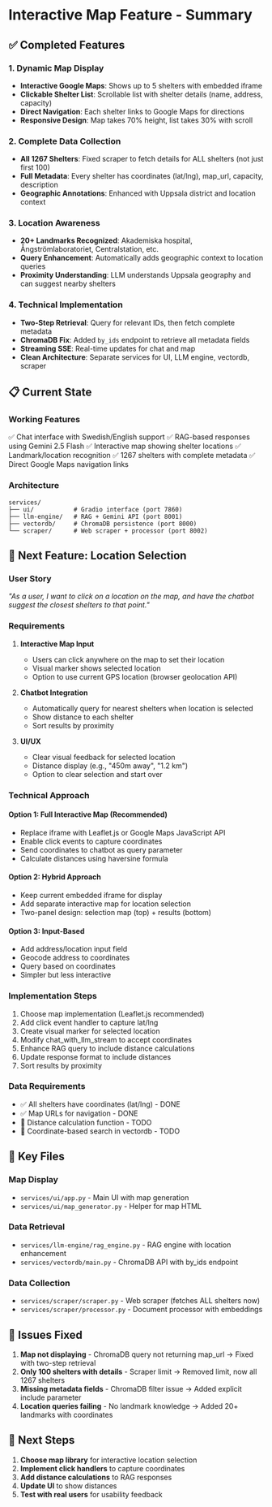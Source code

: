 # Interactive Map Feature - Summary

## ✅ Completed Features

### 1. Dynamic Map Display
- **Interactive Google Maps**: Shows up to 5 shelters with embedded iframe
- **Clickable Shelter List**: Scrollable list with shelter details (name, address, capacity)
- **Direct Navigation**: Each shelter links to Google Maps for directions
- **Responsive Design**: Map takes 70% height, list takes 30% with scroll

### 2. Complete Data Collection
- **All 1267 Shelters**: Fixed scraper to fetch details for ALL shelters (not just first 100)
- **Full Metadata**: Every shelter has coordinates (lat/lng), map_url, capacity, description
- **Geographic Annotations**: Enhanced with Uppsala district and location context

### 3. Location Awareness
- **20+ Landmarks Recognized**: Akademiska hospital, Ångströmlaboratoriet, Centralstation, etc.
- **Query Enhancement**: Automatically adds geographic context to location queries
- **Proximity Understanding**: LLM understands Uppsala geography and can suggest nearby shelters

### 4. Technical Implementation
- **Two-Step Retrieval**: Query for relevant IDs, then fetch complete metadata
- **ChromaDB Fix**: Added `by_ids` endpoint to retrieve all metadata fields
- **Streaming SSE**: Real-time updates for chat and map
- **Clean Architecture**: Separate services for UI, LLM engine, vectordb, scraper

## 📋 Current State

### Working Features
✅ Chat interface with Swedish/English support
✅ RAG-based responses using Gemini 2.5 Flash
✅ Interactive map showing shelter locations
✅ Landmark/location recognition
✅ 1267 shelters with complete metadata
✅ Direct Google Maps navigation links

### Architecture
```
services/
├── ui/           # Gradio interface (port 7860)
├── llm-engine/   # RAG + Gemini API (port 8001)
├── vectordb/     # ChromaDB persistence (port 8000)
└── scraper/      # Web scraper + processor (port 8002)
```

## 🎯 Next Feature: Location Selection

### User Story
*"As a user, I want to click on a location on the map, and have the chatbot suggest the closest shelters to that point."*

### Requirements
1. **Interactive Map Input**
   - Users can click anywhere on the map to set their location
   - Visual marker shows selected location
   - Option to use current GPS location (browser geolocation API)

2. **Chatbot Integration**
   - Automatically query for nearest shelters when location is selected
   - Show distance to each shelter
   - Sort results by proximity

3. **UI/UX**
   - Clear visual feedback for selected location
   - Distance display (e.g., "450m away", "1.2 km")
   - Option to clear selection and start over

### Technical Approach

#### Option 1: Full Interactive Map (Recommended)
- Replace iframe with Leaflet.js or Google Maps JavaScript API
- Enable click events to capture coordinates
- Send coordinates to chatbot as query parameter
- Calculate distances using haversine formula

#### Option 2: Hybrid Approach
- Keep current embedded iframe for display
- Add separate interactive map for location selection
- Two-panel design: selection map (top) + results (bottom)

#### Option 3: Input-Based
- Add address/location input field
- Geocode address to coordinates
- Query based on coordinates
- Simpler but less interactive

### Implementation Steps
1. Choose map implementation (Leaflet.js recommended)
2. Add click event handler to capture lat/lng
3. Create visual marker for selected location
4. Modify chat_with_llm_stream to accept coordinates
5. Enhance RAG query to include distance calculations
6. Update response format to include distances
7. Sort results by proximity

### Data Requirements
- ✅ All shelters have coordinates (lat/lng) - DONE
- ✅ Map URLs for navigation - DONE
- 🔄 Distance calculation function - TODO
- 🔄 Coordinate-based search in vectordb - TODO

## 📁 Key Files

### Map Display
- `services/ui/app.py` - Main UI with map generation
- `services/ui/map_generator.py` - Helper for map HTML

### Data Retrieval
- `services/llm-engine/rag_engine.py` - RAG engine with location enhancement
- `services/vectordb/main.py` - ChromaDB API with by_ids endpoint

### Data Collection
- `services/scraper/scraper.py` - Web scraper (fetches ALL shelters now)
- `services/scraper/processor.py` - Document processor with embeddings

## 🐛 Issues Fixed

1. **Map not displaying** - ChromaDB query not returning map_url → Fixed with two-step retrieval
2. **Only 100 shelters with details** - Scraper limit → Removed limit, now all 1267 shelters
3. **Missing metadata fields** - ChromaDB filter issue → Added explicit include parameter
4. **Location queries failing** - No landmark knowledge → Added 20+ landmarks with coordinates

## 🚀 Next Steps

1. **Choose map library** for interactive location selection
2. **Implement click handlers** to capture coordinates
3. **Add distance calculations** to RAG responses
4. **Update UI** to show distances
5. **Test with real users** for usability feedback
